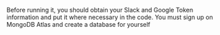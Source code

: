 Before running it, you should obtain your Slack and Google Token information and put it where necessary in the code. You must sign up on MongoDB Atlas and create a database for yourself
